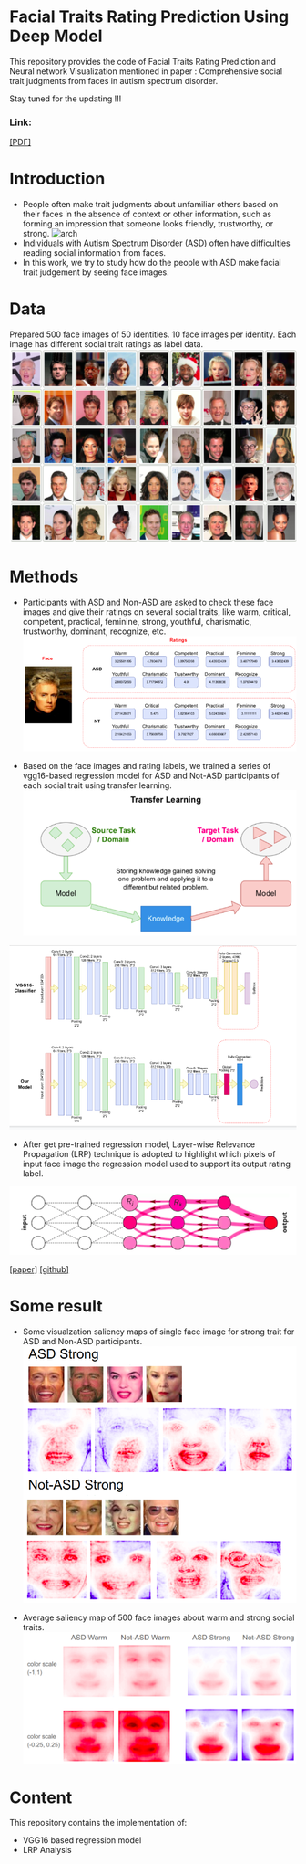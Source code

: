# Facial Traits Rating Prediction Using Deep Model

This repository provides the code of Facial Traits Rating Prediction and Neural network Visualization mentioned in paper : Comprehensive social trait judgments from faces in autism spectrum disorder.

Stay tuned for the updating !!!

### Link: 
[[PDF]](https://europepmc.org/article/ppr/ppr537217)

# Introduction
* People often make trait judgments about unfamiliar others based on their faces in the absence of context or other information, such as forming an impression that someone looks friendly, trustworthy, or strong.
![arch](fig/example.png)
* Individuals with Autism Spectrum Disorder (ASD) often have difficulties reading social information from faces.
* In this work, we try to study how do the people with ASD make facial trait judgement by seeing face images.

# Data
Prepared 500 face images of 50 identities. 10 face images per identity.
Each image has different social trait ratings as label data.
![arch](fig/face.png)

# Methods
* Participants with ASD and Non-ASD are asked to check these face images and give their ratings on several social traits, like warm, critical, competent, practical, feminine, strong, youthful, charismatic, trustworthy, dominant, recognize, etc.
![arch](fig/data.png)

* Based on the face images and rating labels, we trained a series of vgg16-based regression model for ASD and Not-ASD participants of each social trait using transfer learning.
![arch](fig/transfer.png)

![arch](fig/model.png)

* After get pre-trained regression model, Layer-wise Relevance Propagation (LRP) technique is adopted to highlight which pixels of input face image the regression model used to support its output rating label.

![arch](fig/lrp.png)

[[paper]](https://arxiv.org/abs/1808.04260)
[[github]](https://github.com/albermax/innvestigate)

# Some result
* Some visualzation saliency maps of single face image for strong trait for ASD and Non-ASD participants.
![arch](fig/strong.png)

* Average saliency map of 500 face images about warm and strong social traits.
![arch](fig/lrp_result.png)


# Content
This repository contains the implementation of:
* VGG16 based regression model 
* LRP Analysis

